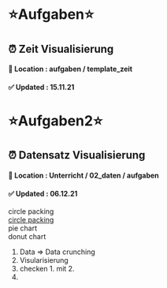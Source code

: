 # <strong>⭐️Aufgaben⭐️</strong>
## ⏰ Zeit Visualisierung
#### 📍 Location : aufgaben / template_zeit
#### ✅ Updated : 15.11.21

# <strong>⭐️Aufgaben2⭐️</strong>
## ⏰ Datensatz Visualisierung
#### 📍 Location : Unterricht / 02_daten / aufgaben
#### ✅ Updated : 06.12.21


circle packing<br>
[circle packing](https://en.wikipedia.org/wiki/Circle_packing)<br>
pie chart <br>
donut chart

1. Data => Data crunching
2. Visularisierung
3. checken 1. mit 2.
4.